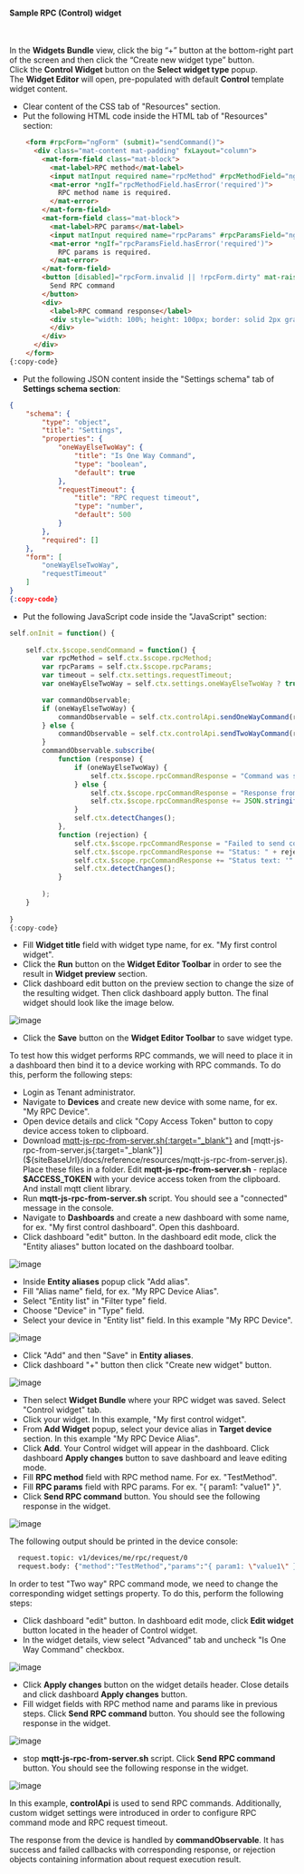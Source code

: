 #### Sample RPC (Control) widget

<div class="divider"></div>
<br/>

In the **Widgets Bundle** view, click the big “+” button at the bottom-right part of the screen and then click the “Create new widget type” button.<br>
Click the **Control Widget** button on the **Select widget type** popup.<br>
The **Widget Editor** will open, pre-populated with default **Control** template widget content.

 - Clear content of the CSS tab of "Resources" section.
 - Put the following HTML code inside the HTML tab of "Resources" section:

```html
    <form #rpcForm="ngForm" (submit)="sendCommand()">
      <div class="mat-content mat-padding" fxLayout="column">
        <mat-form-field class="mat-block">
          <mat-label>RPC method</mat-label>
          <input matInput required name="rpcMethod" #rpcMethodField="ngModel" [(ngModel)]="rpcMethod"/>
          <mat-error *ngIf="rpcMethodField.hasError('required')">
            RPC method name is required.
          </mat-error>
        </mat-form-field>
        <mat-form-field class="mat-block">
          <mat-label>RPC params</mat-label>
          <input matInput required name="rpcParams" #rpcParamsField="ngModel" [(ngModel)]="rpcParams"/>
          <mat-error *ngIf="rpcParamsField.hasError('required')">
            RPC params is required.
          </mat-error>
        </mat-form-field>
        <button [disabled]="rpcForm.invalid || !rpcForm.dirty" mat-raised-button color="primary" type="submit" >
          Send RPC command
        </button>
        <div>
          <label>RPC command response</label>
          <div style="width: 100%; height: 100px; border: solid 2px gray" [innerHTML]="rpcCommandResponse">
          </div>
        </div>
      </div>
    </form>
{:copy-code}
```

 - Put the following JSON content inside the "Settings schema" tab of **Settings schema section**:

```json
{
    "schema": {
        "type": "object",
        "title": "Settings",
        "properties": {
            "oneWayElseTwoWay": {
                "title": "Is One Way Command",
                "type": "boolean",
                "default": true
            },
            "requestTimeout": {
                "title": "RPC request timeout",
                "type": "number",
                "default": 500
            }
        },
        "required": []
    },
    "form": [
        "oneWayElseTwoWay",
        "requestTimeout"
    ]
}
{:copy-code}
```

 - Put the following JavaScript code inside the "JavaScript" section:

```javascript
self.onInit = function() {
    
    self.ctx.$scope.sendCommand = function() {
        var rpcMethod = self.ctx.$scope.rpcMethod;
        var rpcParams = self.ctx.$scope.rpcParams;
        var timeout = self.ctx.settings.requestTimeout;
        var oneWayElseTwoWay = self.ctx.settings.oneWayElseTwoWay ? true : false;

        var commandObservable;
        if (oneWayElseTwoWay) {
            commandObservable = self.ctx.controlApi.sendOneWayCommand(rpcMethod, rpcParams, timeout);
        } else {
            commandObservable = self.ctx.controlApi.sendTwoWayCommand(rpcMethod, rpcParams, timeout);
        }
        commandObservable.subscribe(
            function (response) {
                if (oneWayElseTwoWay) {
                    self.ctx.$scope.rpcCommandResponse = "Command was successfully received by device.<br> No response body because of one way command mode.";
                } else {
                    self.ctx.$scope.rpcCommandResponse = "Response from device:<br>";                    
                    self.ctx.$scope.rpcCommandResponse += JSON.stringify(response, undefined, 2);
                }
                self.ctx.detectChanges();
            },
            function (rejection) {
                self.ctx.$scope.rpcCommandResponse = "Failed to send command to the device:<br>"
                self.ctx.$scope.rpcCommandResponse += "Status: " + rejection.status + "<br>";
                self.ctx.$scope.rpcCommandResponse += "Status text: '" + rejection.statusText + "'";
                self.ctx.detectChanges();
            }
            
        );
    }
    
}
{:copy-code}
```

 - Fill **Widget title** field with widget type name, for ex. "My first control widget".
 - Click the **Run** button on the **Widget Editor Toolbar** in order to see the result in **Widget preview** section.
 - Click dashboard edit button on the preview section to change the size of the resulting widget. Then click dashboard apply button. The final widget should look like the image below.

![image](${helpBaseUrl}/help/images/widget/editor/examples/control-widget-sample.png)

- Click the **Save** button on the **Widget Editor Toolbar** to save widget type.

To test how this widget performs RPC commands, we will need to place it in a dashboard then bind it to a device working with RPC commands. To do this, perform the following steps:

- Login as Tenant administrator.
- Navigate to **Devices** and create new device with some name, for ex. "My RPC Device".
- Open device details and click "Copy Access Token" button to copy device access token to clipboard.
- Download [mqtt-js-rpc-from-server.sh{:target="_blank"}](${siteBaseUrl}/docs/reference/resources/mqtt-js-rpc-from-server.sh) and [mqtt-js-rpc-from-server.js{:target="_blank"}](${siteBaseUrl}/docs/reference/resources/mqtt-js-rpc-from-server.js). Place these files in a folder.
  Edit **mqtt-js-rpc-from-server.sh** - replace **$ACCESS_TOKEN** with your device access token from the clipboard. And install mqtt client library.
- Run **mqtt-js-rpc-from-server.sh** script. You should see a "connected" message in the console.
- Navigate to **Dashboards** and create a new dashboard with some name, for ex. "My first control dashboard". Open this dashboard.
- Click dashboard "edit" button. In the dashboard edit mode, click the "Entity aliases" button located on the dashboard toolbar.

![image](${helpBaseUrl}/help/images/widget/editor/examples/dashboard-toolbar-entity-aliases.png)

- Inside **Entity aliases** popup click "Add alias".
- Fill "Alias name" field, for ex. "My RPC Device Alias".
- Select "Entity list" in "Filter type" field.
- Choose "Device" in "Type" field.
- Select your device in "Entity list" field. In this example "My RPC Device".

![image](${helpBaseUrl}/help/images/widget/editor/examples/add-rpc-device-alias.png)

- Click "Add" and then "Save" in **Entity aliases**.
- Click dashboard "+" button then click "Create new widget" button.

![image](${helpBaseUrl}/help/images/widget/editor/examples/dashboard-create-new-widget-button.png)

- Then select **Widget Bundle** where your RPC widget was saved. Select "Control widget" tab.
- Click your widget. In this example, "My first control widget".
- From **Add Widget** popup, select your device alias in **Target device** section. In this example "My RPC Device Alias".
- Click **Add**. Your Control widget will appear in the dashboard. Click dashboard **Apply changes** button to save dashboard and leave editing mode.
- Fill **RPC method** field with RPC method name. For ex. "TestMethod".
- Fill **RPC params** field with RPC params. For ex. "{ param1: "value1" }".
- Click **Send RPC command** button. You should see the following response in the widget.

![image](${helpBaseUrl}/help/images/widget/editor/examples/control-widget-sample-response-one-way.png)

The following output should be printed in the device console:

```bash   
  request.topic: v1/devices/me/rpc/request/0
  request.body: {"method":"TestMethod","params":"{ param1: \"value1\" }"}
```

In order to test "Two way" RPC command mode, we need to change the corresponding widget settings property. To do this, perform the following steps:

- Click dashboard "edit" button. In dashboard edit mode, click **Edit widget** button located in the header of Control widget.
- In the widget details, view select "Advanced" tab and uncheck "Is One Way Command" checkbox.

![image](${helpBaseUrl}/help/images/widget/editor/examples/control-widget-sample-settings.png)

- Click **Apply changes** button on the widget details header. Close details and click dashboard **Apply changes** button.
- Fill widget fields with RPC method name and params like in previous steps.
  Click **Send RPC command** button. You should see the following response in the widget.

![image](${helpBaseUrl}/help/images/widget/editor/examples/control-widget-sample-response-two-way.png)

- stop **mqtt-js-rpc-from-server.sh** script.
  Click **Send RPC command** button. You should see the following response in the widget.

![image](${helpBaseUrl}/help/images/widget/editor/examples/control-widget-sample-response-timeout.png)

In this example, **controlApi** is used to send RPC commands. Additionally, custom widget settings were introduced in order to configure RPC command mode and RPC request timeout.

The response from the device is handled by **commandObservable**.  It has success and failed callbacks with corresponding response, or rejection objects containing information about request execution result.     

<br>
<br>
